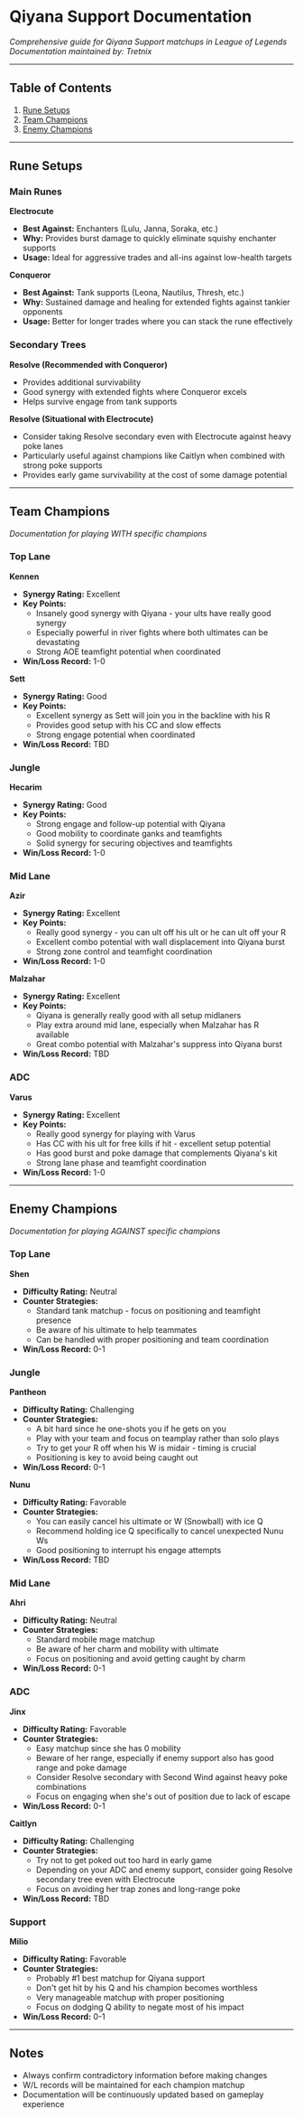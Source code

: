# Qiyana Support Documentation

*Comprehensive guide for Qiyana Support matchups in League of Legends*  
*Documentation maintained by: Tretnix*

---

## Table of Contents

1. [Rune Setups](#rune-setups)
2. [Team Champions](#team-champions)
3. [Enemy Champions](#enemy-champions)

---

## Rune Setups

### Main Runes

**Electrocute**
- **Best Against:** Enchanters (Lulu, Janna, Soraka, etc.)
- **Why:** Provides burst damage to quickly eliminate squishy enchanter supports
- **Usage:** Ideal for aggressive trades and all-ins against low-health targets

**Conqueror** 
- **Best Against:** Tank supports (Leona, Nautilus, Thresh, etc.)
- **Why:** Sustained damage and healing for extended fights against tankier opponents
- **Usage:** Better for longer trades where you can stack the rune effectively

### Secondary Trees

**Resolve (Recommended with Conqueror)**
- Provides additional survivability
- Good synergy with extended fights where Conqueror excels
- Helps survive engage from tank supports

**Resolve (Situational with Electrocute)**
- Consider taking Resolve secondary even with Electrocute against heavy poke lanes
- Particularly useful against champions like Caitlyn when combined with strong poke supports
- Provides early game survivability at the cost of some damage potential

---

## Team Champions

*Documentation for playing WITH specific champions*

### Top Lane

**Kennen**
- **Synergy Rating:** Excellent
- **Key Points:**
  - Insanely good synergy with Qiyana - your ults have really good synergy
  - Especially powerful in river fights where both ultimates can be devastating
  - Strong AOE teamfight potential when coordinated
- **Win/Loss Record:** 1-0

**Sett**
- **Synergy Rating:** Good
- **Key Points:** 
  - Excellent synergy as Sett will join you in the backline with his R
  - Provides good setup with his CC and slow effects
  - Strong engage potential when coordinated
- **Win/Loss Record:** TBD

### Jungle

**Hecarim**
- **Synergy Rating:** Good
- **Key Points:**
  - Strong engage and follow-up potential with Qiyana
  - Good mobility to coordinate ganks and teamfights
  - Solid synergy for securing objectives and teamfights
- **Win/Loss Record:** 1-0

### Mid Lane

**Azir**
- **Synergy Rating:** Excellent
- **Key Points:**
  - Really good synergy - you can ult off his ult or he can ult off your R
  - Excellent combo potential with wall displacement into Qiyana burst
  - Strong zone control and teamfight coordination
- **Win/Loss Record:** 1-0

**Malzahar**
- **Synergy Rating:** Excellent  
- **Key Points:**
  - Qiyana is generally really good with all setup midlaners
  - Play extra around mid lane, especially when Malzahar has R available
  - Great combo potential with Malzahar's suppress into Qiyana burst
- **Win/Loss Record:** TBD

### ADC

**Varus**
- **Synergy Rating:** Excellent
- **Key Points:**
  - Really good synergy for playing with Varus
  - Has CC with his ult for free kills if hit - excellent setup potential
  - Has good burst and poke damage that complements Qiyana's kit
  - Strong lane phase and teamfight coordination
- **Win/Loss Record:** 1-0

---

## Enemy Champions

*Documentation for playing AGAINST specific champions*

### Top Lane

**Shen**
- **Difficulty Rating:** Neutral
- **Counter Strategies:**
  - Standard tank matchup - focus on positioning and teamfight presence
  - Be aware of his ultimate to help teammates
  - Can be handled with proper positioning and team coordination
- **Win/Loss Record:** 0-1

### Jungle

**Pantheon**
- **Difficulty Rating:** Challenging
- **Counter Strategies:**
  - A bit hard since he one-shots you if he gets on you
  - Play with your team and focus on teamplay rather than solo plays
  - Try to get your R off when his W is midair - timing is crucial
  - Positioning is key to avoid being caught out
- **Win/Loss Record:** 0-1

**Nunu**
- **Difficulty Rating:** Favorable
- **Counter Strategies:**
  - You can easily cancel his ultimate or W (Snowball) with ice Q
  - Recommend holding ice Q specifically to cancel unexpected Nunu Ws
  - Good positioning to interrupt his engage attempts
- **Win/Loss Record:** TBD

### Mid Lane

**Ahri**
- **Difficulty Rating:** Neutral  
- **Counter Strategies:**
  - Standard mobile mage matchup
  - Be aware of her charm and mobility with ultimate
  - Focus on positioning and avoid getting caught by charm
- **Win/Loss Record:** 0-1

### ADC

**Jinx**
- **Difficulty Rating:** Favorable
- **Counter Strategies:**
  - Easy matchup since she has 0 mobility
  - Beware of her range, especially if enemy support also has good range and poke damage
  - Consider Resolve secondary with Second Wind against heavy poke combinations
  - Focus on engaging when she's out of position due to lack of escape
- **Win/Loss Record:** 0-1

**Caitlyn**
- **Difficulty Rating:** Challenging
- **Counter Strategies:**
  - Try not to get poked out too hard in early game
  - Depending on your ADC and enemy support, consider going Resolve secondary tree even with Electrocute
  - Focus on avoiding her trap zones and long-range poke
- **Win/Loss Record:** TBD

### Support

**Milio**
- **Difficulty Rating:** Favorable
- **Counter Strategies:**
  - Probably #1 best matchup for Qiyana support
  - Don't get hit by his Q and his champion becomes worthless
  - Very manageable matchup with proper positioning
  - Focus on dodging Q ability to negate most of his impact
- **Win/Loss Record:** 0-1

---

## Notes

- Always confirm contradictory information before making changes
- W/L records will be maintained for each champion matchup
- Documentation will be continuously updated based on gameplay experience
